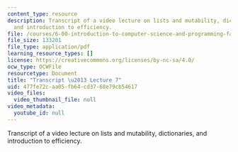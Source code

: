 ```yaml
---
content_type: resource
description: Transcript of a video lecture on lists and mutability, dictionaries,
  and introduction to efficiency.
file: /courses/6-00-introduction-to-computer-science-and-programming-fall-2008/477fe72caa05fb64cd3768e79cb54617_6-00F08-L07.pdf
file_size: 133201
file_type: application/pdf
learning_resource_types: []
license: https://creativecommons.org/licenses/by-nc-sa/4.0/
ocw_type: OCWFile
resourcetype: Document
title: "Transcript \u2013 Lecture 7"
uid: 477fe72c-aa05-fb64-cd37-68e79cb54617
video_files:
  video_thumbnail_file: null
video_metadata:
  youtube_id: null
---
```

Transcript of a video lecture on lists and mutability, dictionaries, and introduction to efficiency.